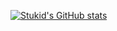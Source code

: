 [![Stukid's GitHub stats](https://github-readme-stats.vercel.app/api?username=stukid05)](https://github.com/anuraghazra/github-readme-stats)
